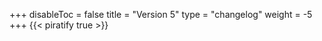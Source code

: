 +++
disableToc = false
title = "Version 5"
type = "changelog"
weight = -5
+++
{{< piratify true >}}
